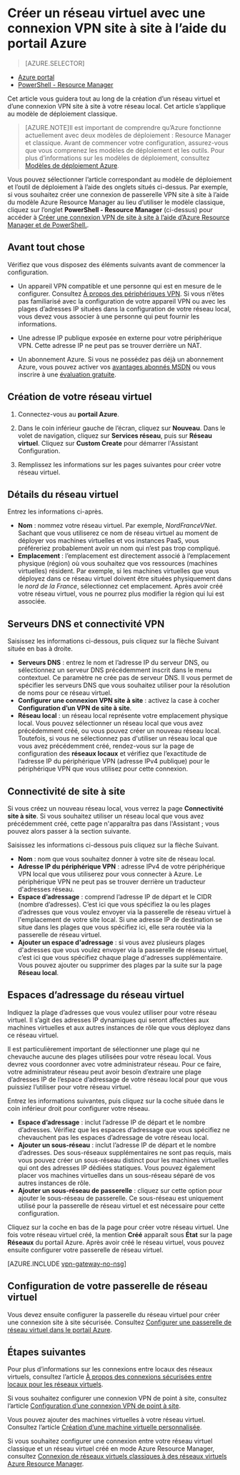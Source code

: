 <properties
   pageTitle="Créer un réseau virtuel avec une connexion VPN site à site à l’aide du portail Azure | Microsoft Azure"
   description="Créez un réseau virtuel avec une connexion VPN de site à site pour les configurations entre locaux et hybrides à l’aide du modèle de déploiement classique."
   services="vpn-gateway"
   documentationCenter=""
   authors="cherylmc"
   manager="carolz"
   editor=""
   tags="azure-service-management"/>

<tags
   ms.service="vpn-gateway"
   ms.devlang="na"
   ms.topic="hero-article"
   ms.tgt_pltfrm="na"
   ms.workload="infrastructure-services"
   ms.date="10/21/2015"
   ms.author="cherylmc"/>

# Créer un réseau virtuel avec une connexion VPN site à site à l’aide du portail Azure

> [AZURE.SELECTOR]
- [Azure portal](vpn-gateway-site-to-site-create.md)
- [PowerShell - Resource Manager](vpn-gateway-create-site-to-site-rm-powershell.md)

Cet article vous guidera tout au long de la création d’un réseau virtuel et d’une connexion VPN site à site à votre réseau local. Cet article s’applique au modèle de déploiement classique.

>[AZURE.NOTE]Il est important de comprendre qu’Azure fonctionne actuellement avec deux modèles de déploiement : Resource Manager et classique. Avant de commencer votre configuration, assurez-vous que vous comprenez les modèles de déploiement et les outils. Pour plus d’informations sur les modèles de déploiement, consultez [Modèles de déploiement Azure](../azure-classic-rm.md).

Vous pouvez sélectionner l’article correspondant au modèle de déploiement et l’outil de déploiement à l’aide des onglets situés ci-dessus. Par exemple, si vous souhaitez créer une connexion de passerelle VPN site à site à l’aide du modèle Azure Resource Manager au lieu d’utiliser le modèle classique, cliquez sur l’onglet **PowerShell - Resource Manager** (ci-dessus) pour accéder à [Créer une connexion VPN de site à site à l’aide d’Azure Resource Manager et de PowerShell.](vpn-gateway-create-site-to-site-rm-powershell.md).

 
## Avant tout chose

Vérifiez que vous disposez des éléments suivants avant de commencer la configuration.

- Un appareil VPN compatible et une personne qui est en mesure de le configurer. Consultez [À propos des périphériques VPN](vpn-gateway-about-vpn-devices.md). Si vous n’êtes pas familiarisé avec la configuration de votre appareil VPN ou avec les plages d’adresses IP situées dans la configuration de votre réseau local, vous devez vous associer à une personne qui peut fournir les informations.

-  Une adresse IP publique exposée en externe pour votre périphérique VPN. Cette adresse IP ne peut pas se trouver derrière un NAT.

- Un abonnement Azure. Si vous ne possédez pas déjà un abonnement Azure, vous pouvez activer vos [avantages abonnés MSDN](http://azure.microsoft.com/pricing/member-offers/msdn-benefits-details/) ou vous inscrire à une [évaluation gratuite](http://azure.microsoft.com/pricing/free-trial/).


## Création de votre réseau virtuel

1. Connectez-vous au **portail Azure**.

2. Dans le coin inférieur gauche de l’écran, cliquez sur **Nouveau**. Dans le volet de navigation, cliquez sur **Services réseau**, puis sur **Réseau virtuel**. Cliquez sur **Custom Create** pour démarrer l'Assistant Configuration.

3. Remplissez les informations sur les pages suivantes pour créer votre réseau virtuel.

## Détails du réseau virtuel

Entrez les informations ci-après.

- **Nom** : nommez votre réseau virtuel. Par exemple, *NordFranceVNet*. Sachant que vous utiliserez ce nom de réseau virtuel au moment de déployer vos machines virtuelles et vos instances PaaS, vous préféreriez probablement avoir un nom qui n’est pas trop compliqué.
- **Emplacement** : l’emplacement est directement associé à l’emplacement physique (région) où vous souhaitez que vos ressources (machines virtuelles) résident. Par exemple, si les machines virtuelles que vous déployez dans ce réseau virtuel doivent être situées physiquement dans le *nord de la France*, sélectionnez cet emplacement. Après avoir créé votre réseau virtuel, vous ne pourrez plus modifier la région qui lui est associée.

## Serveurs DNS et connectivité VPN
Saisissez les informations ci-dessous, puis cliquez sur la flèche Suivant située en bas à droite.

- **Serveurs DNS** : entrez le nom et l’adresse IP du serveur DNS, ou sélectionnez un serveur DNS précédemment inscrit dans le menu contextuel. Ce paramètre ne crée pas de serveur DNS. Il vous permet de spécifier les serveurs DNS que vous souhaitez utiliser pour la résolution de noms pour ce réseau virtuel.
- **Configurer une connexion VPN site à site** : activez la case à cocher **Configuration d’un VPN de site à site**.
- **Réseau local** : un réseau local représente votre emplacement physique local. Vous pouvez sélectionner un réseau local que vous avez précédemment créé, ou vous pouvez créer un nouveau réseau local. Toutefois, si vous ne sélectionnez pas d'utiliser un réseau local que vous avez précédemment créé, rendez-vous sur la page de configuration des **réseaux locaux** et vérifiez que l’exactitude de l’adresse IP du périphérique VPN (adresse IPv4 publique) pour le périphérique VPN que vous utilisez pour cette connexion.

## Connectivité de site à site
Si vous créez un nouveau réseau local, vous verrez la page **Connectivité site à site**. Si vous souhaitez utiliser un réseau local que vous avez précédemment créé, cette page n'apparaîtra pas dans l'Assistant ; vous pouvez alors passer à la section suivante.

Saisissez les informations ci-dessous puis cliquez sur la flèche Suivant.

- 	**Nom** : nom que vous souhaitez donner à votre site de réseau local.
- 	**Adresse IP du périphérique VPN** : adresse IPv4 de votre périphérique VPN local que vous utiliserez pour vous connecter à Azure. Le périphérique VPN ne peut pas se trouver derrière un traducteur d'adresses réseau.
- 	**Espace d’adressage** : comprend l’adresse IP de départ et le CIDR (nombre d’adresses). C’est ici que vous spécifiez la ou les plages d’adresses que vous voulez envoyer via la passerelle de réseau virtuel à l'emplacement de votre site local. Si une adresse IP de destination se situe dans les plages que vous spécifiez ici, elle sera routée via la passerelle de réseau virtuel.
- 	**Ajouter un espace d'adressage** : si vous avez plusieurs plages d'adresses que vous voulez envoyer via la passerelle de réseau virtuel, c’est ici que vous spécifiez chaque plage d'adresses supplémentaire. Vous pouvez ajouter ou supprimer des plages par la suite sur la page **Réseau local**.

## Espaces d’adressage du réseau virtuel
Indiquez la plage d’adresses que vous voulez utiliser pour votre réseau virtuel. Il s’agit des adresses IP dynamiques qui seront affectées aux machines virtuelles et aux autres instances de rôle que vous déployez dans ce réseau virtuel.

Il est particulièrement important de sélectionner une plage qui ne chevauche aucune des plages utilisées pour votre réseau local. Vous devrez vous coordonner avec votre administrateur réseau. Pour ce faire, votre administrateur réseau peut avoir besoin d’extraire une plage d’adresses IP de l’espace d’adressage de votre réseau local pour que vous puissiez l’utiliser pour votre réseau virtuel.

Entrez les informations suivantes, puis cliquez sur la coche située dans le coin inférieur droit pour configurer votre réseau.

- **Espace d’adressage** : inclut l’adresse IP de départ et le nombre d’adresses. Vérifiez que les espaces d’adressage que vous spécifiez ne chevauchent pas les espaces d’adressage de votre réseau local.
- **Ajouter un sous-réseau** : inclut l’adresse IP de départ et le nombre d’adresses. Des sous-réseaux supplémentaires ne sont pas requis, mais vous pouvez créer un sous-réseau distinct pour les machines virtuelles qui ont des adresses IP dédiées statiques. Vous pouvez également placer vos machines virtuelles dans un sous-réseau séparé de vos autres instances de rôle.
- **Ajouter un sous-réseau de passerelle** : cliquez sur cette option pour ajouter le sous-réseau de passerelle. Ce sous-réseau est uniquement utilisé pour la passerelle de réseau virtuel et est nécessaire pour cette configuration.

Cliquez sur la coche en bas de la page pour créer votre réseau virtuel. Une fois votre réseau virtuel créé, la mention **Créé** apparaît sous **État** sur la page **Réseaux** du portail Azure. Après avoir créé le réseau virtuel, vous pouvez ensuite configurer votre passerelle de réseau virtuel.

[AZURE.INCLUDE [vpn-gateway-no-nsg](../../includes/vpn-gateway-no-nsg-include.md)]

## Configuration de votre passerelle de réseau virtuel

Vous devez ensuite configurer la passerelle du réseau virtuel pour créer une connexion site à site sécurisée. Consultez [Configurer une passerelle de réseau virtuel dans le portail Azure](vpn-gateway-configure-vpn-gateway-mp.md).

## Étapes suivantes

Pour plus d’informations sur les connexions entre locaux des réseaux virtuels, consultez l’article [À propos des connexions sécurisées entre locaux pour les réseaux virtuels](vpn-gateway-cross-premises-options.md).

Si vous souhaitez configurer une connexion VPN de point à site, consultez l’article [Configuration d’une connexion VPN de point à site](vpn-gateway-point-to-site-create.md).

Vous pouvez ajouter des machines virtuelles à votre réseau virtuel. Consultez l’article [Création d’une machine virtuelle personnalisée](../virtual-machines/virtual-machines-create-custom.md).

Si vous souhaitez configurer une connexion entre votre réseau virtuel classique et un réseau virtuel créé en mode Azure Resource Manager, consultez [Connexion de réseaux virtuels classiques à des réseaux virtuels Azure Resource Manager](../virtual-network/virtual-networks-arm-asm-s2s-howto.md).

<!---HONumber=Oct15_HO4-->